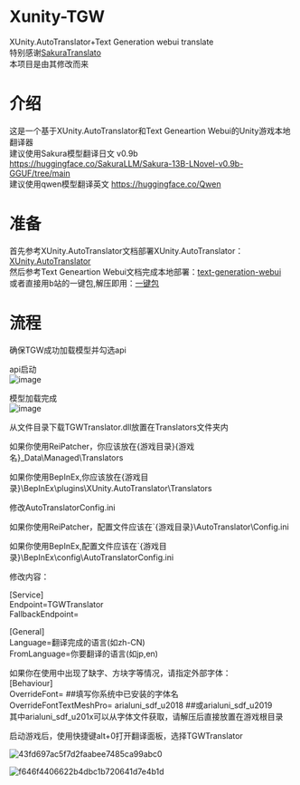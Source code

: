 # Xunity-TGW
XUnity.AutoTranslator+Text Generation webui translate  
特别感谢[SakuraTranslato](https://github.com/fkiliver/SakuraTranslator)  
本项目是由其修改而来  
# 介绍
这是一个基于XUnity.AutoTranslator和Text Geneartion Webui的Unity游戏本地翻译器  
建议使用Sakura模型翻译日文 v0.9b https://huggingface.co/SakuraLLM/Sakura-13B-LNovel-v0.9b-GGUF/tree/main  
建议使用qwen模型翻译英文 https://huggingface.co/Qwen  
# 准备
首先参考XUnity.AutoTranslator文档部署XUnity.AutoTranslator：[XUnity.AutoTranslator](https://github.com/bbepis/XUnity.AutoTranslator)  
然后参考Text Geneartion Webui文档完成本地部署：[text-generation-webui](https://github.com/oobabooga/text-generation-webui)  
或者直接用b站的一键包,解压即用：[一键包](https://www.bilibili.com/video/BV1Te411U7me)  
# 流程
确保TGW成功加载模型并勾选api  

api启动  
![image](https://github.com/HunterShenSmzh/Xunity-TGW/assets/129963508/90761f02-17a5-41b3-b91e-4107f5134bb0)

模型加载完成  
![image](https://github.com/HunterShenSmzh/Xunity-TGW/assets/129963508/44b4b198-c6dd-4d92-bcf5-79864ff56c85)

从文件目录下载TGWTranslator.dll放置在Translators文件夹内

如果你使用ReiPatcher，你应该放在{游戏目录}\{游戏名}_Data\Managed\Translators   

如果你使用BepInEx,你应该放在{游戏目录}\BepInEx\plugins\XUnity.AutoTranslator\Translators   

修改AutoTranslatorConfig.ini  

如果你使用ReiPatcher，配置文件应该在`{游戏目录}\AutoTranslator\Config.ini  

如果你使用BepInEx,配置文件应该在`{游戏目录}\BepInEx\config\AutoTranslatorConfig.ini  

修改内容：  

[Service]  
Endpoint=TGWTranslator  
FallbackEndpoint=  

[General]  
Language=翻译完成的语言(如zh-CN)  
FromLanguage=你要翻译的语言(如jp,en)  

如果你在使用中出现了缺字、方块字等情况，请指定外部字体：  
[Behaviour]  
OverrideFont= ##填写你系统中已安装的字体名  
OverrideFontTextMeshPro= arialuni_sdf_u2018 ##或arialuni_sdf_u2019  
其中arialuni_sdf_u201x可以从字体文件获取，请解压后直接放置在游戏根目录  

启动游戏后，使用快捷键alt+0打开翻译面板，选择TGWTranslator  

![43fd697ac5f7d2faabee7485ca99abc0](https://github.com/HunterShenSmzh/Xunity-TGW/assets/129963508/199c76b4-c9a1-4a5c-9fbc-ac37f4023067)


![f646f4406622b4dbc1b720641d7e4b1d](https://github.com/HunterShenSmzh/Xunity-TGW/assets/129963508/e4bf5d2f-53f4-4b96-8f9f-fd4c2a5c6bcd)


